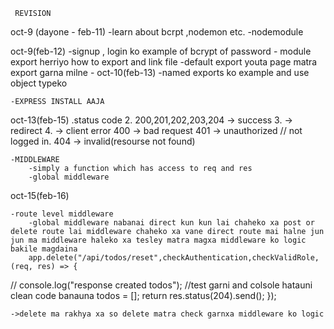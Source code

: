      REVISION

oct-9 (dayone - feb-11)
    -learn about bcrpt ,nodemon etc.
    -nodemodule

oct-9(feb-12)
    -signup , login ko example of bcrypt of password
    - module export herriyo how to export and link file 
    -default export youta page matra export garna milne
    -
oct-10(feb-13)
    -named exports ko example and use object typeko 

    -EXPRESS INSTALL AAJA 

oct-13(feb-15)
    .status code
        2. 200,201,202,203,204  -> success
        3. -> redirect
        4. -> client error
            400 -> bad request
            401 -> unauthorized // not logged in.
            404 -> invalid(resourse not found)

    -MIDDLEWARE 
        -simply a function which has access to req and res
        -global middleware

oct-15(feb-16)

    -route level middleware 
        -global middleware nabanai direct kun kun lai chaheko xa post or delete route lai middleware chaheko xa vane direct route mai halne jun jun ma middleware haleko xa tesley matra magxa middleware ko logic bakile magdaina
        app.delete("/api/todos/reset",checkAuthentication,checkValidRole, (req, res) => {
  // console.log("response  created todos"); //test garni and colsole hatauni clean code banauna
  todos = [];
  return res.status(204).send();
});

    ->delete ma rakhya xa so delete matra check garnxa middleware ko logic



    